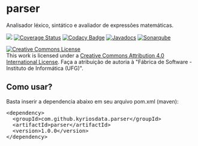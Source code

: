 # parser
Analisador léxico, sintático e avaliador de expressões matemáticas.

[<img src="https://api.travis-ci.org/kyriosdata/parser.svg?branch=master">](https://travis-ci.org/kyriosdata/parser)
[![Coverage Status](https://coveralls.io/repos/github/kyriosdata/parser/badge.svg?branch=master)](https://coveralls.io/github/kyriosdata/parser?branch=master)
[![Codacy Badge](https://api.codacy.com/project/badge/Grade/1eb0eb949dd14f2bb8b31c56a988350f)](https://www.codacy.com/app/kyriosdata/parser?utm_source=github.com&amp;utm_medium=referral&amp;utm_content=kyriosdata/parser&amp;utm_campaign=Badge_Grade)
[![Javadocs](http://javadoc.io/badge/com.github.kyriosdata.parser/parser.svg)](http://javadoc.io/doc/com.github.kyriosdata.parser/parser)
[![Sonarqube](https://img.shields.io/badge/quality-verifique-lightgrey.svg)](https://sonarqube.com/dashboard?id=com.github.kyriosdata.parser%3Aparser)

<a rel="license" href="http://creativecommons.org/licenses/by/4.0/"><img alt="Creative Commons License" style="border-width:0" src="https://i.creativecommons.org/l/by/4.0/88x31.png" /></a><br />This work is licensed under a <a rel="license" href="http://creativecommons.org/licenses/by/4.0/">Creative Commons Attribution 4.0 International License</a>. Faça a atribuição de autoria à "Fábrica de Software - Instituto de Informática (UFG)".

## Como usar?

Basta inserir a dependencia abaixo em seu arquivo pom.xml (maven):

<pre>
&lt;dependency&gt;
  &lt;groupId&gt;com.github.kyriosdata.parser&lt;/groupId&gt;
  &lt;artifactId&gt;parser&lt;/artifactId&gt;
  &lt;version&gt;1.0.0&lt;/version&gt;
&lt;/dependency&gt;
</pre>
